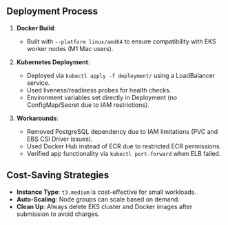 ## Deployment Process

1. **Docker Build**:  
   - Built with `--platform linux/amd64` to ensure compatibility with EKS worker nodes (M1 Mac users).

2. **Kubernetes Deployment**:  
   - Deployed via `kubectl apply -f deployment/` using a LoadBalancer service.
   - Used liveness/readiness probes for health checks.
   - Environment variables set directly in Deployment (no ConfigMap/Secret due to IAM restrictions).

3. **Workarounds**:  
   - Removed PostgreSQL dependency due to IAM limitations (PVC and EBS CSI Driver issues).
   - Used Docker Hub instead of ECR due to restricted ECR permissions.
   - Verified app functionality via `kubectl port-forward` when ELB failed.

## Cost-Saving Strategies
- **Instance Type**: `t3.medium` is cost-effective for small workloads.
- **Auto-Scaling**: Node groups can scale based on demand.
- **Clean Up**: Always delete EKS cluster and Docker images after submission to avoid charges.
